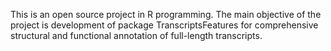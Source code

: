 This is an open source project in R programming. The main objective of the project is development of package TranscriptsFeatures for comprehensive structural and functional annotation of full-length transcripts.
